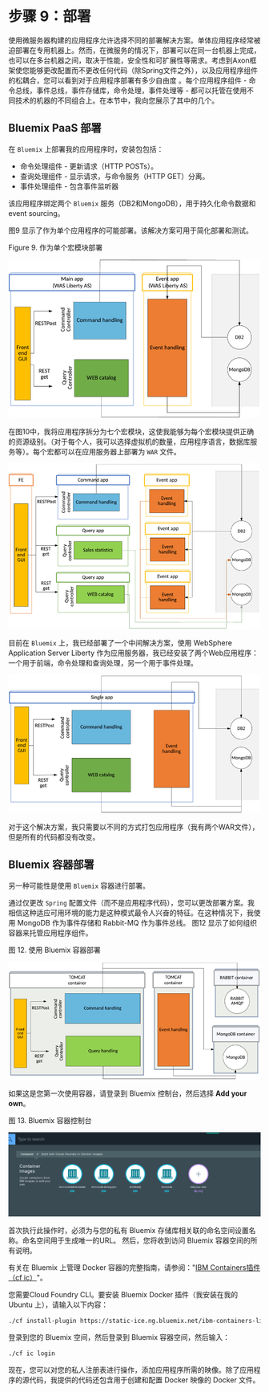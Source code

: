 # 步骤 9：部署

使用微服务器构建的应用程序允许选择不同的部署解决方案。单体应用程序经常被迫部署在专用机器上。然而，在微服务的情况下，部署可以在同一台机器上完成，也可以在多台机器之间，取决于性能，安全性和可扩展性等需求。考虑到Axon框架使您能够更改配置而不更改任何代码（除Spring文件之外），以及应用程序组件的松耦合，您可以看到对于应用程序部署有多少自由度 。每个应用程序组件 - 命令总线，事件总线，事件存储库，命令处理，事件处理等 - 都可以托管在使用不同技术的机器的不同组合上。在本节中，我向您展示了其中的几个。

## Bluemix PaaS 部署

在 `Bluemix` 上部署我的应用程序时，安装包包括：

- 命令处理组件 - 更新请求（HTTP POSTs）。
- 查询处理组件 - 显示请求，与命令服务（HTTP GET）分离。
- 事件处理组件 - 包含事件监听器

该应用程序绑定两个 `Bluemix` 服务（DB2和MongoDB），用于持久化命令数据和event sourcing。

图9 显示了作为单个应用程序的可能部署。该解决方案可用于简化部署和测试。

Figure 9. 作为单个宏模块部署

![](images/single_app.png)

在图10中，我将应用程序拆分为七个宏模块，这使我能够为每个宏模块提供正确的资源级别。（对于每个人，我可以选择虚拟机的数量，应用程序语言，数据库服务等）。每个宏都可以在应用服务器上部署为 `WAR` 文件。

![](images/seven_macros.png)

目前在 `Bluemix` 上，我已经部署了一个中间解决方案，使用 WebSphere Application Server Liberty 作为应用服务器，我已经安装了两个Web应用程序：一个用于前端，命令处理和查询处理，另一个用于事件处理。

![](images/halfway.png)

对于这个解决方案，我只需要以不同的方式打包应用程序（我有两个WAR文件），但是所有的代码都没有改变。

## Bluemix 容器部署

另一种可能性是使用 `Bluemix` 容器进行部署。

通过仅更改 `Spring` 配置文件（而不是应用程序代码），您可以更改部署方案。我相信这种适应可用环境的能力是这种模式最令人兴奋的特征。在这种情况下，我使用 MongoDB 作为事件存储和 Rabbit-MQ 作为事件总线。 图12 显示了如何组织容器来托管应用程序组件。

图 12. 使用 Bluemix 容器部署

![](images/containers.png)

如果这是您第一次使用容器，请登录到 Bluemix 控制台，然后选择 **Add your own**。

图 13. Bluemix 容器控制台

![](images/bluemix_container_console.png)

首次执行此操作时，必须为与您的私有 Bluemix 存储库相关联的命名空间设置名称。命名空间用于生成唯一的URL。 然后，您将收到访问 Bluemix 容器空间的所有说明。

有关在 Bluemix 上管理 Docker 容器的完整指南，请参阅："[IBM Containers插件（cf ic）](https://console.ng.bluemix.net/docs/containers/container_cli_cfic.html)"。

您需要Cloud Foundry CLI。要安装 Bluemix Docker 插件（我安装在我的 Ubuntu 上），请输入以下内容：

```bash
./cf install-plugin https://static-ice.ng.bluemix.net/ibm-containers-linux_x64
```

登录到您的 Bluemix 空间，然后登录到 Bluemix 容器空间，然后输入：

```bash
./cf ic login
```

现在，您可以对您的私人注册表进行操作，添加应用程序所需的映像。除了应用程序的源代码，我提供的代码还包含用于创建和配置 Docker 映像的 Docker 文件。

